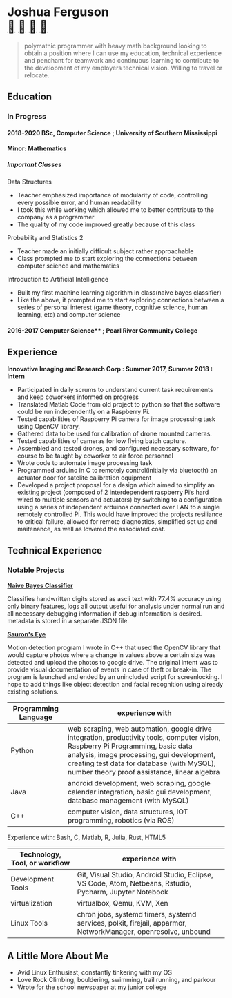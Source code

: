 # Joshua Ferguson<br>[](tel:228-328-8902) [](mailto:joshua.ferguson.273@gmail.com) [](https://github.com/skewballfox) [](http://www.linkedin.com/in/joshua-ferguson-b61643161/)

 > polymathic programmer with heavy math background looking to obtain
 > a position where I can use my education, technical experience and penchant
 > for teamwork and continuous learning to contribute to the development
 > of my employers technical vision. Willing to travel or relocate.

## Education

### In Progress


#### 2018-2020 BSc, Computer Science ; University of Southern Mississippi

#### Minor: Mathematics

##### Important Classes

Data Structures

- Teacher emphasized importance of modularity of code, controlling every possible error, and human readability
- I took this while working which allowed me to better contribute to the company as a programmer
- The quality of my code improved greatly because of this class

Probability and Statistics 2

- Teacher made an initially difficult subject rather approachable
- Class prompted me to start exploring the connections between computer science and mathematics

Introduction to Artificial Intelligence

- Built my first machine learning algorithm in class(naive bayes classifier)
- Like the above, it prompted me to start exploring connections between a series of personal interest (game theory, cognitive science, human learning, etc) and computer science

#### 2016-2017 Computer Science** ; Pearl River Community College

## Experience

**Innovative Imaging and Research Corp : Summer 2017, Summer 2018 : Intern**

- Participated in daily scrums to understand current task requirements and keep coworkers informed
    on progress
- Translated Matlab Code from old project to python so that the software could be run independently on a Raspberry Pi.
- Tested capabilities of Raspberry Pi camera for image processing task using OpenCV library.
- Gathered data to be used for calibration of drone mounted cameras.
- Tested capabilities of cameras for low flying batch capture.
- Assembled and tested drones, and configured necessary software, for course to be taught by coworker to air force personnel
- Wrote code to automate image processing task
- Programmed arduino in C to remotely control(initially via bluetooth) an actuator door for satelite calibration equipment
- Developed a project proposal for a design which aimed to simplify an existing project (composed of 2 interdependent raspberry Pi’s hard wired to multiple sensors and actuators) by switching to a configuration using a series of independent arduinos connected over LAN to a single remotely controlled Pi. This
    would have improved the projects resiliance to critical failure, allowed for remote diagnostics, simplified set up and maitenance, as well as lowered the associated cost.

## Technical Experience

### Notable Projects


**[Naive Bayes Classifier](https://github.com/skewballfox/Classes/blob/master/Intro_to_AI/Programming_Assignment_2/naive_digit_classifier.py)**

Classifies handwritten digits stored as ascii text with 77.4% accuracy using only binary features, logs all output useful for analysis under normal run and all necessary debugging information if debug information is desired. metadata is stored in a separate JSON file.

**[Sauron's Eye](https://github.com/skewballfox/SauronsEye)** 

Motion detection program I wrote in C++ that used the OpenCV library
that would capture photos where a change in values above a certain size was
detected and upload the photos to google drive. The original intent was to provide visual documentation of events in case of theft or break-in. The program is launched and ended by an unincluded script for screenlocking. I hope to add things like object detection and facial recognition using already existing solutions.


| Programming Language | experience with |
|----------------------|------------------------------------------|
| Python | web scraping, web automation, google drive integration, productivity tools, computer vision, Raspberry Pi Programming, basic data analysis, image processing, gui development, creating test data for database (with MySQL), number theory proof assistance, linear algebra |
| Java | android development, web scraping, google calendar integration, basic gui development, database management (with MySQL) |
| C++ | computer vision, data structures, IOT programming, robotics (via ROS) |

Experience with: Bash, C, Matlab, R, Julia, Rust, HTML5

| Technology, Tool, or workflow | experience with |
|--------------------|-----------------| 
| Development Tools | Git, Visual Studio, Android Studio, Eclipse, VS Code, Atom, Netbeans, Rstudio, Pycharm, Jupyter Notebook |
| virtualization | virtualbox, Qemu, KVM, Xen |
| Linux Tools | chron jobs, systemd timers, systemd services, polkit, firejail, apparmor,  NetworkManager, openresolve, unbound | 

## A Little More About Me

- Avid Linux Enthusiast, constantly tinkering with my OS
- Love Rock Climbing, bouldering, swimming, trail running, and parkour
- Wrote for the school newspaper at my junior college
